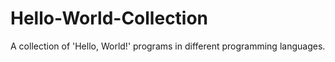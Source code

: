 # Hello-World-Collection
A collection of 'Hello, World!' programs in different programming languages.
